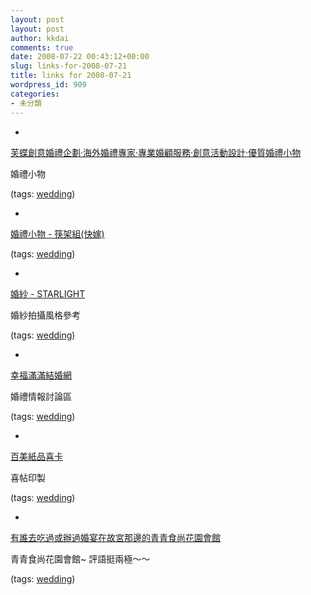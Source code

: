 ```yaml
---
layout: post
layout: post
author: kkdai
comments: true
date: 2008-07-22 00:43:12+00:00
slug: links-for-2008-07-21
title: links for 2008-07-21
wordpress_id: 909
categories:
- 未分類
---
```



	
  * 
		

[芙蝶創意婚禮企劃‧海外婚禮專家‧專業婚顧服務‧創意活動設計‧優質婚禮小物](http://www.butterflystory.com.tw/shop-cn.htm)


		

婚禮小物


		

(tags: [wedding](http://del.icio.us/kkdai/wedding))


	

	
  * 
		

[婚禮小物 - 筷架組(快嫁)](http://tw.myblog.yahoo.com/lynne_moe/article?mid=951&prev=955&next=404&l=f&fid=21)


		

(tags: [wedding](http://del.icio.us/kkdai/wedding))


	

	
  * 
		

[婚紗 - STARLIGHT](http://www.starlight5201314.com.tw/abouttxt.html)


		

婚紗拍攝風格參考


		

(tags: [wedding](http://del.icio.us/kkdai/wedding))


	

	
  * 
		

[幸福滿滿結婚網](http://merrymuch.net/)


		

婚禮情報討論區


		

(tags: [wedding](http://del.icio.us/kkdai/wedding))


	

	
  * 
		

[百美紙品喜卡](http://www.paimei.com.tw/template/paimei/info.php?cms_id=2&theme=%E5%96%9C%E5%B8%96%E8%A8%AD%E8%A8%88)


		

喜帖印製


		

(tags: [wedding](http://del.icio.us/kkdai/wedding))


	

	
  * 
		

[有誰去吃過或辦過婚宴在故宮那邊的青青食尚花園會館](http://www.fashionguide.com.tw/Forum/07/MsgL.asp?BoardNum=3&TopicNum=405092&Key=%AAt%AAt&LinkTo=SearchNameL&Absolute=1)


		

青青食尚花園會館~ 評語挺兩極～～


		

(tags: [wedding](http://del.icio.us/kkdai/wedding))


	



